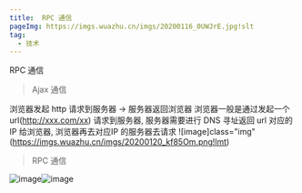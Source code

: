 ```yaml
---
title:  RPC 通信
pageImg: https://imgs.wuazhu.cn/imgs/20200116_0UWJrE.jpg!slt
tag: 
  - 技术
---
```


RPC 通信


<!-- more -->

> Ajax 通信

浏览器发起 http 请求到服务器 -> 服务器返回浏览器
浏览器一般是通过发起一个 url(http://xxx.com/xx) 请求到服务器, 服务器需要进行 DNS 寻址返回 url 对应的 IP 给浏览器, 浏览器再去对应IP 的服务器去请求
![image]class="img"(https://imgs.wuazhu.cn/imgs/20200120_kf85Om.png!lmt)

> RPC 通信

![image](https://imgs.wuazhu.cn/imgs/20200120_DbLJxd.png!lmt)![image](https://imgs.wuazhu.cn/imgs/20200120_kf85Om.png!lmt)


